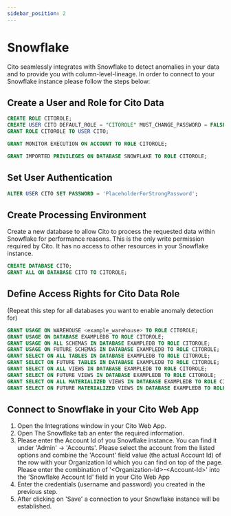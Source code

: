 ```yaml
---
sidebar_position: 2
---
```


# Snowflake

Cito seamlessly integrates with Snowflake to detect anomalies in your data and to provide you with column-level-lineage. In order to connect to your Snowflake instance please follow the steps below:

## Create a User and Role for Cito Data

```sql
CREATE ROLE CITOROLE;
CREATE USER CITO DEFAULT_ROLE = "CITOROLE" MUST_CHANGE_PASSWORD = FALSE;
GRANT ROLE CITOROLE TO USER CITO;
```

```sql
GRANT MONITOR EXECUTION ON ACCOUNT TO ROLE CITOROLE;
```

```sql
GRANT IMPORTED PRIVILEGES ON DATABASE SNOWFLAKE TO ROLE CITOROLE;
```
## Set User Authentication

```sql
ALTER USER CITO SET PASSWORD = 'PlaceholderForStrongPassword';
```

## Create Processing Environment
Create a new database to allow Cito to process the requested data within Snowflake for performance reasons. This is the only write permission required by Cito. It has no access to other resources in your Snowflake instance.

```sql
CREATE DATABASE CITO;
GRANT ALL ON DATABASE CITO TO CITOROLE;
```

## Define Access Rights for Cito Data Role
(Repeat this step for all databases you want to enable anomaly detection for)

```sql
GRANT USAGE ON WAREHOUSE <example_warehouse> TO ROLE CITOROLE;
GRANT USAGE ON DATABASE EXAMPLEDB TO ROLE CITOROLE;
GRANT USAGE ON ALL SCHEMAS IN DATABASE EXAMPLEDB TO ROLE CITOROLE;
GRANT USAGE ON FUTURE SCHEMAS IN DATABASE EXAMPLEDB TO ROLE CITOROLE;
GRANT SELECT ON ALL TABLES IN DATABASE EXAMPLEDB TO ROLE CITOROLE;
GRANT SELECT ON FUTURE TABLES IN DATABASE EXAMPLEDB TO ROLE CITOROLE;
GRANT SELECT ON ALL VIEWS IN DATABASE EXAMPLEDB TO ROLE CITOROLE;
GRANT SELECT ON FUTURE VIEWS IN DATABASE EXAMPLEDB TO ROLE CITOROLE;
GRANT SELECT ON ALL MATERIALIZED VIEWS IN DATABASE EXAMPLEDB TO ROLE CITOROLE;
GRANT SELECT ON FUTURE MATERIALIZED VIEWS IN DATABASE EXAMPLEDB TO ROLE CITOROLE;
```
## Connect to Snowflake in your Cito Web App
1. Open the Integrations window in your Cito Web App.
2. Open The Snowflake tab an enter the required information.
3. Please enter the Account Id of you Snowflake instance. You can find it under 'Admin' -> 'Accounts'. Please select the account from the listed options and combine the 'Account' field value (the actual Account Id) of the row with your Organization Id which you can find on top of the page. Please enter the combination of '&#60;Organization-Id&#62;-&#60;Account-Id&#62;' into the 'Snowflake Account Id' field in your Cito Web App
3. Enter the credentials (username and password) you created in the previous step.
4. After clicking on 'Save' a connection to your Snowflake instance will be established.